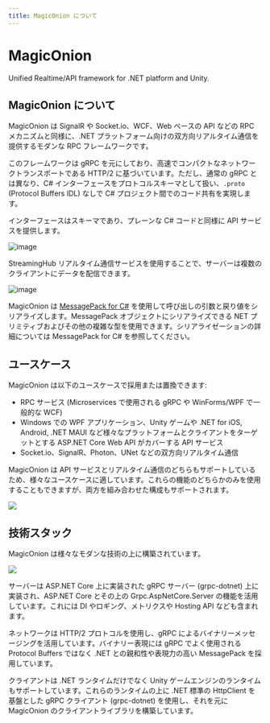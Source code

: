 ```yaml
---
title: MagicOnion について
---
```


# MagicOnion

Unified Realtime/API framework for .NET platform and Unity.

## MagicOnion について

MagicOnion は SignalR や Socket.io、WCF、Web ベースの API などの RPC メカニズムと同様に、.NET プラットフォーム向けの双方向リアルタイム通信を提供するモダンな RPC フレームワークです。

このフレームワークは gRPC を元にしており、高速でコンパクトなネットワークトランスポートである HTTP/2 に基づいています。ただし、通常の gRPC とは異なり、C# インターフェースをプロトコルスキーマとして扱い、`.proto` (Protocol Buffers IDL) なしで C# プロジェクト間でのコード共有を実現します。

インターフェースはスキーマであり、プレーンな C# コードと同様に API サービスを提供します。

![image](https://user-images.githubusercontent.com/46207/50965239-c4fdb000-1514-11e9-8365-304c776ffd77.png)

StreamingHub リアルタイム通信サービスを使用することで、サーバーは複数のクライアントにデータを配信できます。

![image](https://user-images.githubusercontent.com/46207/50965825-7bae6000-1516-11e9-9501-dc91582f4d1b.png)

MagicOnion は [MessagePack for C#](https://github.com/neuecc/MessagePack-CSharp) を使用して呼び出しの引数と戻り値をシリアライズします。MessagePack オブジェクトにシリアライズできる NET プリミティブおよびその他の複雑な型を使用できます。シリアライゼーションの詳細については MessagePack for C# を参照してください。

## ユースケース

MagicOnion は以下のユースケースで採用または置換できます:

- RPC サービス (Microservices で使用される gRPC や WinForms/WPF で一般的な WCF)
- Windows での WPF アプリケーション、Unity ゲームや .NET for iOS, Android, .NET MAUI など様々なプラットフォームとクライアントをターゲットとする ASP.NET Core Web API がカバーする API サービス
- Socket.io、SignalR、Photon、UNet などの双方向リアルタイム通信

MagicOnion は API サービスとリアルタイム通信のどちらもサポートしているため、様々なユースケースに適しています。これらの機能のどちらかのみを使用することもできますが、両方を組み合わせた構成もサポートされます。

![](/img/docs/fig-usecase.png)

## 技術スタック

MagicOnion は様々なモダンな技術の上に構築されています。

![](/img/docs/fig-technology-stack.png)

サーバーは ASP.NET Core 上に実装された gRPC サーバー (grpc-dotnet) 上に実装され、ASP.NET Core とその上の Grpc.AspNetCore.Server の機能を活用しています。これには DI やロギング、メトリクスや Hosting API なども含まれます。

ネットワークは HTTP/2 プロトコルを使用し、gRPC によるバイナリーメッセージングを活用しています。バイナリー表現には gRPC でよく使用される Protocol Buffers ではなく .NET との親和性や表現力の高い MessagePack を採用しています。

クライアントは .NET ランタイムだけでなく Unity ゲームエンジンのランタイムもサポートしています。これらのランタイムの上に .NET 標準の HttpClient を基盤とした gRPC クライアント (grpc-dotnet) を使用し、それを元に MagicOnion のクライアントライブラリを構築しています。
